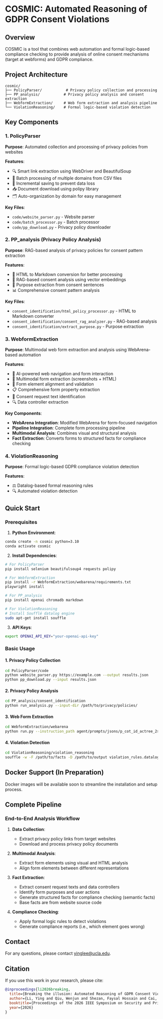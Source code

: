 # COSMIC: Automated Reasoning of GDPR Consent Violations

## Overview

COSMIC is a tool that combines web automation and formal logic-based compliance checking to provide analysis of online consent mechanisms (target at webforms) and GDPR compliance. 

## Project Architecture

```
cosmic/
├── PolicyParser/           # Privacy policy collection and processing
├── PP_analysis/           # Privacy policy analysis and consent extraction
├── WebformExtraction/     # Web form extraction and analysis pipeline
└── ViolationReasoning/    # Formal logic-based violation detection
```

## Key Components

### 1. PolicyParser
**Purpose**: Automated collection and processing of privacy policies from websites

**Features**:
- 🔍 Smart link extraction using  WebDriver and BeautifulSoup
- 📁 Batch processing of multiple domains from CSV files
- 💾 Incremental saving to prevent data loss
- 📥 Document download using polipy library
- 🗂️ Auto-organization by domain for easy management

**Key Files**:
- `code/website_parser.py` - Website parser
- `code/batch_processor.py` - Batch processor
- `code/pp_download.py` - Privacy policy downloader

### 2. PP_analysis (Privacy Policy Analysis)
**Purpose**: RAG-based analysis of privacy policies for consent pattern extraction

**Features**:
- 📄 HTML to Markdown conversion for better processing
- 🤖 RAG-based consent analysis using vector embeddings
- 🎯 Purpose extraction from consent sentences
- 📊 Comprehensive consent pattern analysis

**Key Files**:
- `consent_identification/html_policy_processor.py` - HTML to Markdown converter
- `consent_identification/consent_rag_analyzer.py` - RAG-based analysis
- `consent_identification/extract_purpose.py` - Purpose extraction

### 3. WebformExtraction
**Purpose**: Multimodal web form extraction and analysis using WebArena-based automation

**Features**:
- 🤖 AI-powered web navigation and form interaction
- 📸 Multimodal form extraction (screenshots + HTML)
- 🔗 Form element alignment and validation
- 📋 Comprehensive form property extraction
- 🎯 Consent request text identification
- 🔍 Data controller extraction

**Key Components**:
- **WebArena Integration**: Modified WebArena for form-focused navigation
- **Pipeline Integration**: Complete form processing pipeline
- **Multimodal Analysis**: Combines visual and structural analysis
- **Fact Extraction**: Converts forms to structured facts for compliance checking

### 4. ViolationReasoning
**Purpose**: Formal logic-based GDPR compliance violation detection

**Features**:
- ⚖️ Datalog-based formal reasoning rules
- 🔍 Automated violation detection


## Quick Start

### Prerequisites

1. **Python Environment**:
```bash
conda create -n cosmic python=3.10
conda activate cosmic
```

2. **Install Dependencies**:
```bash
# For PolicyParser
pip install selenium beautifulsoup4 requests polipy

# For WebformExtraction
pip install -r WebformExtraction/webarena/requirements.txt
playwright install

# For PP_analysis
pip install openai chromadb markdown

# For ViolationReasoning
# Install Soufflé datalog engine
sudo apt-get install souffle
```

3. **API Keys**:
```bash
export OPENAI_API_KEY="your-openai-api-key"
```

### Basic Usage

#### 1. Privacy Policy Collection
```bash
cd PolicyParser/code
python website_parser.py https://example.com --output results.json
python pp_download.py --input results.json
```

#### 2. Privacy Policy Analysis
```bash
cd PP_analysis/consent_identification
python run_analysis.py --input-dir /path/to/privacy/policies/
```

#### 3. Web Form Extraction
```bash
cd WebformExtraction/webarena
python run.py --instruction_path agent/prompts/jsons/p_cot_id_actree_2s.json --test_start_idx 0 --test_end_idx 1 --model gpt-4o --result_dir ./results/
```

#### 4. Violation Detection
```bash
cd ViolationReasoning/violation_reasoning
souffle -w -F /path/to/facts -D /path/to/output violation_rules.datalog
```

## Docker Support (In Preparation)

Docker images will be available soon to streamline the installation and setup process.

## Complete Pipeline

### End-to-End Analysis Workflow

1. **Data Collection**:
   - Extract privacy policy links from target websites
   - Download and process privacy policy documents

2. **Multimodal Analysis**:
   - Extract form elements using visual and HTML analysis
   - Align form elements between different representations

3. **Fact Extraction**:
   - Extract consent request texts and data controllers
   - Identify form purposes and user actions
   - Generate structured facts for compliance checking (semantic facts)
   - Base facts are from website source code

4. **Compliance Checking**:
   - Apply formal logic rules to detect violations
   - Generate compliance reports (i.e., which element goes wrong)

## Contact
For any questions, please contact yinglee@ucla.edu.
## Citation

If you use this work in your research, please cite:

```bibtex
@inproceedings{li2026breaking,
  title={Breaking the illusion: Automated Reasoning of GDPR Consent Violations},
  author={Li, Ying and Qiu, Wenjun and Shezan, Faysal Hossain and Cai, Kunlin and van Dam, Michelangelo and Austin, Lisa and Lie, David and Tian, Yuan},
  booktitle={Proceedings of the 2026 IEEE Symposium on Security and Privacy (S\&P)},
  year={2026}
}
```


